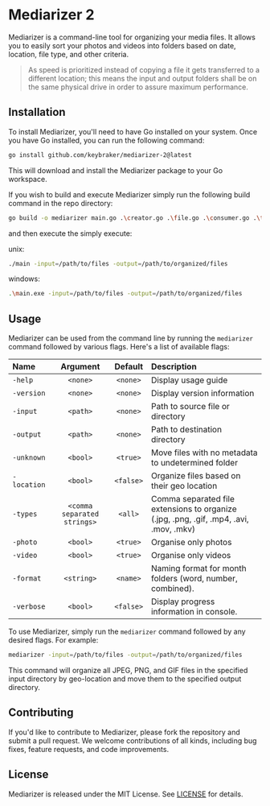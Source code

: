 # Mediarizer 2

Mediarizer is a command-line tool for organizing your media files. It allows you to easily sort your photos and videos into folders based on date, location, file type, and other criteria.

> As speed is prioritized instead of copying a file it gets transferred to a different location; this means the input and output folders shall be on the same physical drive in order to assure maximum performance.

## Installation

To install Mediarizer, you'll need to have Go installed on your system. Once you have Go installed, you can run the following command:

```bash
go install github.com/keybraker/mediarizer-2@latest
```

This will download and install the Mediarizer package to your Go workspace.

If you wish to build and execute Mediarizer simply run the following build command in the repo directory:

```bash
go build -o mediarizer main.go .\creator.go .\file.go .\consumer.go .\types.go
```

and then execute the simply execute:

unix:

```bash
./main -input=/path/to/files -output=/path/to/organized/files
```

windows:

```bash
.\main.exe -input=/path/to/files -output=/path/to/organized/files
```

## Usage

Mediarizer can be used from the command line by running the `mediarizer` command followed by various flags. Here's a list of available flags:

| Name        |          Argument           |  Default  | Description                                                                            |
| :---------- | :-------------------------: | :-------: | :------------------------------------------------------------------------------------- |
| `-help`     |          `<none>`           | `<none>`  | Display usage guide                                                                    |
| `-version`  |          `<none>`           | `<none>`  | Display version information                                                            |
| `-input`    |          `<path>`           | `<none>`  | Path to source file or directory                                                       |
| `-output`   |          `<path>`           | `<none>`  | Path to destination directory                                                          |
| `-unknown`  |          `<bool>`           | `<true>`  | Move files with no metadata to undetermined folder                                     |
| `-location` |          `<bool>`           | `<false>` | Organize files based on their geo location                                             |
| `-types`    | `<comma separated strings>` |  `<all>`  | Comma separated file extensions to organize (.jpg, .png, .gif, .mp4, .avi, .mov, .mkv) |
| `-photo`    |          `<bool>`           | `<true>`  | Organise only photos                                                                   |
| `-video`    |          `<bool>`           | `<true>`  | Organise only videos                                                                   |
| `-format`   |         `<string>`          | `<name>`  | Naming format for month folders (word, number, combined).                              |
| `-verbose`  |          `<bool>`           | `<false>` | Display progress information in console.                                               |

To use Mediarizer, simply run the `mediarizer` command followed by any desired flags. For example:

```bash
mediarizer -input=/path/to/files -output=/path/to/organized/files
```

This command will organize all JPEG, PNG, and GIF files in the specified input directory by geo-location and move them to the specified output directory.

## Contributing

If you'd like to contribute to Mediarizer, please fork the repository and submit a pull request. We welcome contributions of all kinds, including bug fixes, feature requests, and code improvements.

## License

Mediarizer is released under the MIT License. See [LICENSE](https://github.com/mediarizer/docs/LICENSE) for details.
